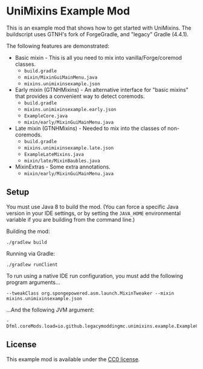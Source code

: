 # UniMixins Example Mod

This is an example mod that shows how to get started with UniMixins. The buildscript uses GTNH's fork of ForgeGradle, and "legacy" Gradle (4.4.1).

The following features are demonstrated:

- Basic mixin - This is all you need to mix into vanilla/Forge/coremod classes.
    - `build.gradle`
    - `mixin/MixinGuiMainMenu.java`
    - `mixins.unimixinsexample.json`
- Early mixin (GTNHMixins) - An alternative interface for "basic mixins" that provides a convenient way to detect coremods.
    - `build.gradle`
    - `mixins.unimixinsexample.early.json`
    - `ExampleCore.java`
    - `mixin/early/MixinGuiMainMenu.java`
- Late mixin (GTNHMixins) - Needed to mix into the classes of non-coremods.
    - `build.gradle`
    - `mixins.unimixinsexample.late.json`
    - `ExampleLateMixins.java`
    - `mixin/late/MixinBaubles.java`
- MixinExtras - Some extra annotations.
    - `mixin/early/MixinGuiMainMenu.java`

## Setup

You must use Java 8 to build the mod. (You can force a specific Java version in your IDE settings, or by setting the `JAVA_HOME` environmental variable if you are building from the command line.)

Building the mod:

```
./gradlew build
```

Running via Gradle:

```
./gradlew runClient
```

To run using a native IDE run configuration, you must add the following program arguments...

```
--tweakClass org.spongepowered.asm.launch.MixinTweaker --mixin mixins.unimixinsexample.json
```

...And the following JVM argument:

```
-Dfml.coreMods.load=io.github.legacymoddingmc.unimixins.example.ExampleCore
```

## License

This example mod is available under the [CC0 license](LICENSE).
